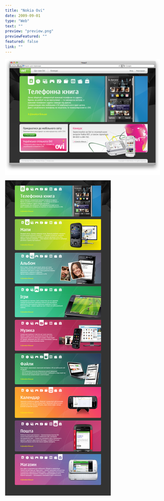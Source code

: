 ```yaml
---
title: "Nokia Ovi"
date: 2009-09-01
type: "Web"
text: ""
preview: "preview.png"
previewFeatured: ""
featured: false
link: ""
---
```


![](1.png)

![](2.jpg)